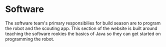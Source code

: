 # Software

The software team's primary responsibilies for build season are to program the robot and the scouting app. This section of the website is built around teaching the software rookies the basics of Java so they can get started on programming the robot.